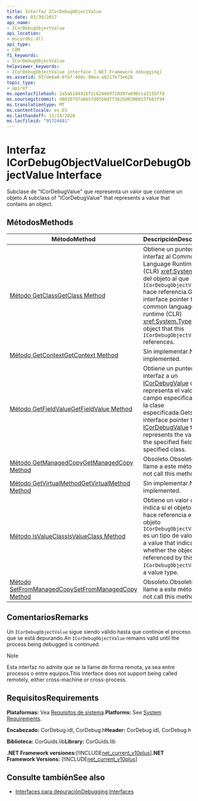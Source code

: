 ```yaml
---
title: Interfaz ICorDebugObjectValue
ms.date: 03/30/2017
api_name:
- ICorDebugObjectValue
api_location:
- mscordbi.dll
api_type:
- COM
f1_keywords:
- ICorDebugObjectValue
helpviewer_keywords:
- ICorDebugObjectValue interface [.NET Framework debugging]
ms.assetid: 937de6a0-6fbf-4ddc-80ea-a6217b73e62b
topic_type:
- apiref
ms.openlocfilehash: 2a5a618491bf2c624669728d97a690cca315bff8
ms.sourcegitcommit: d8020797a6657d0fbbdff362b80300815f682f94
ms.translationtype: MT
ms.contentlocale: es-ES
ms.lasthandoff: 11/24/2020
ms.locfileid: "95724681"
---
```

# <a name="icordebugobjectvalue-interface"></a><span data-ttu-id="de0d4-102">Interfaz ICorDebugObjectValue</span><span class="sxs-lookup"><span data-stu-id="de0d4-102">ICorDebugObjectValue Interface</span></span>

<span data-ttu-id="de0d4-103">Subclase de "ICorDebugValue" que representa un valor que contiene un objeto.</span><span class="sxs-lookup"><span data-stu-id="de0d4-103">A subclass of "ICorDebugValue" that represents a value that contains an object.</span></span>  
  
## <a name="methods"></a><span data-ttu-id="de0d4-104">Métodos</span><span class="sxs-lookup"><span data-stu-id="de0d4-104">Methods</span></span>  
  
|<span data-ttu-id="de0d4-105">Método</span><span class="sxs-lookup"><span data-stu-id="de0d4-105">Method</span></span>|<span data-ttu-id="de0d4-106">Descripción</span><span class="sxs-lookup"><span data-stu-id="de0d4-106">Description</span></span>|  
|------------|-----------------|  
|[<span data-ttu-id="de0d4-107">Método GetClass</span><span class="sxs-lookup"><span data-stu-id="de0d4-107">GetClass Method</span></span>](icordebugobjectvalue-getclass-method.md)|<span data-ttu-id="de0d4-108">Obtiene un puntero de interfaz al Common Language Runtime (CLR) <xref:System.Type> del objeto al que `ICorDebugObjectValue` hace referencia.</span><span class="sxs-lookup"><span data-stu-id="de0d4-108">Gets an interface pointer to the common language runtime (CLR) <xref:System.Type> of the object that this `ICorDebugObjectValue` references.</span></span>|  
|[<span data-ttu-id="de0d4-109">Método GetContext</span><span class="sxs-lookup"><span data-stu-id="de0d4-109">GetContext Method</span></span>](icordebugobjectvalue-getcontext-method.md)|<span data-ttu-id="de0d4-110">Sin implementar.</span><span class="sxs-lookup"><span data-stu-id="de0d4-110">Not implemented.</span></span>|  
|[<span data-ttu-id="de0d4-111">Método GetFieldValue</span><span class="sxs-lookup"><span data-stu-id="de0d4-111">GetFieldValue Method</span></span>](icordebugobjectvalue-getfieldvalue-method.md)|<span data-ttu-id="de0d4-112">Obtiene un puntero de interfaz a un [ICorDebugValue](icordebugvalue-interface.md) que representa el valor del campo especificado de la clase especificada.</span><span class="sxs-lookup"><span data-stu-id="de0d4-112">Gets an interface pointer to an [ICorDebugValue](icordebugvalue-interface.md) that represents the value of the specified field of the specified class.</span></span>|  
|[<span data-ttu-id="de0d4-113">Método GetManagedCopy</span><span class="sxs-lookup"><span data-stu-id="de0d4-113">GetManagedCopy Method</span></span>](icordebugobjectvalue-getmanagedcopy-method.md)|<span data-ttu-id="de0d4-114">Obsoleto.</span><span class="sxs-lookup"><span data-stu-id="de0d4-114">Obsolete.</span></span> <span data-ttu-id="de0d4-115">No llame a este método.</span><span class="sxs-lookup"><span data-stu-id="de0d4-115">Do not call this method.</span></span>|  
|[<span data-ttu-id="de0d4-116">Método GetVirtualMethod</span><span class="sxs-lookup"><span data-stu-id="de0d4-116">GetVirtualMethod Method</span></span>](icordebugobjectvalue-getvirtualmethod-method.md)|<span data-ttu-id="de0d4-117">Sin implementar.</span><span class="sxs-lookup"><span data-stu-id="de0d4-117">Not implemented.</span></span>|  
|[<span data-ttu-id="de0d4-118">Método IsValueClass</span><span class="sxs-lookup"><span data-stu-id="de0d4-118">IsValueClass Method</span></span>](icordebugobjectvalue-isvalueclass-method.md)|<span data-ttu-id="de0d4-119">Obtiene un valor que indica si el objeto al que hace referencia este objeto `ICorDebugObjectValue` es un tipo de valor.</span><span class="sxs-lookup"><span data-stu-id="de0d4-119">Gets a value that indicates whether the object referenced by this `ICorDebugObjectValue` is a value type.</span></span>|  
|[<span data-ttu-id="de0d4-120">Método SetFromManagedCopy</span><span class="sxs-lookup"><span data-stu-id="de0d4-120">SetFromManagedCopy Method</span></span>](icordebugobjectvalue-setfrommanagedcopy-method.md)|<span data-ttu-id="de0d4-121">Obsoleto.</span><span class="sxs-lookup"><span data-stu-id="de0d4-121">Obsolete.</span></span> <span data-ttu-id="de0d4-122">No llame a este método.</span><span class="sxs-lookup"><span data-stu-id="de0d4-122">Do not call this method.</span></span>|  
  
## <a name="remarks"></a><span data-ttu-id="de0d4-123">Comentarios</span><span class="sxs-lookup"><span data-stu-id="de0d4-123">Remarks</span></span>  

 <span data-ttu-id="de0d4-124">Un `ICorDebugObjectValue` sigue siendo válido hasta que continúe el proceso que se está depurando.</span><span class="sxs-lookup"><span data-stu-id="de0d4-124">An `ICorDebugObjectValue` remains valid until the process being debugged is continued.</span></span>  
  
> [!NOTE]
> <span data-ttu-id="de0d4-125">Esta interfaz no admite que se la llame de forma remota, ya sea entre procesos o entre equipos.</span><span class="sxs-lookup"><span data-stu-id="de0d4-125">This interface does not support being called remotely, either cross-machine or cross-process.</span></span>  
  
## <a name="requirements"></a><span data-ttu-id="de0d4-126">Requisitos</span><span class="sxs-lookup"><span data-stu-id="de0d4-126">Requirements</span></span>  

 <span data-ttu-id="de0d4-127">**Plataformas:** Vea [Requisitos de sistema](../../get-started/system-requirements.md).</span><span class="sxs-lookup"><span data-stu-id="de0d4-127">**Platforms:** See [System Requirements](../../get-started/system-requirements.md).</span></span>  
  
 <span data-ttu-id="de0d4-128">**Encabezado:** CorDebug.idl, CorDebug.h</span><span class="sxs-lookup"><span data-stu-id="de0d4-128">**Header:** CorDebug.idl, CorDebug.h</span></span>  
  
 <span data-ttu-id="de0d4-129">**Biblioteca:** CorGuids.lib</span><span class="sxs-lookup"><span data-stu-id="de0d4-129">**Library:** CorGuids.lib</span></span>  
  
 <span data-ttu-id="de0d4-130">**.NET Framework versiones:**[!INCLUDE[net_current_v10plus](../../../../includes/net-current-v10plus-md.md)]</span><span class="sxs-lookup"><span data-stu-id="de0d4-130">**.NET Framework Versions:** [!INCLUDE[net_current_v10plus](../../../../includes/net-current-v10plus-md.md)]</span></span>  
  
## <a name="see-also"></a><span data-ttu-id="de0d4-131">Consulte también</span><span class="sxs-lookup"><span data-stu-id="de0d4-131">See also</span></span>

- [<span data-ttu-id="de0d4-132">Interfaces para depuración</span><span class="sxs-lookup"><span data-stu-id="de0d4-132">Debugging Interfaces</span></span>](debugging-interfaces.md)
